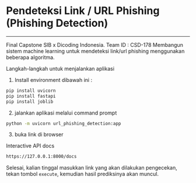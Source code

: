 # **Pendeteksi Link / URL Phishing (Phishing Detection)**

---

Final Capstone SIB x Dicoding Indonesia.
Team ID : CSD-178
Membangun sistem machine learning untuk mendeteksi link/url phishing menggunakan beberapa algoritma.

Langkah-langkah untuk menjalankan aplikasi

1. Install environment dibawah ini :

```sh
pip install uvicorn
pip install fastapi
pip install joblib
```

2. jalankan aplikasi melalui command prompt

```sh
python -m uvicorn url_phishing_detection:app
```

3. buka link di browser

Interactive API docs

```sh
https://127.0.0.1:8000/docs
```

Selesai, kalian tinggal masukkan link yang akan dilakukan pengecekan, tekan tombol ```execute```, kemudian hasil prediksinya akan muncul.